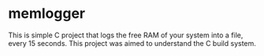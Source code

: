 # memlogger
This is simple C project that logs the free RAM of your system into a file, every 15 seconds. This project was aimed to understand the C build system.
